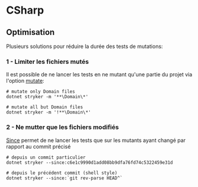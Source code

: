 # CSharp
## Optimisation
Plusieurs solutions pour réduire la durée des tests de mutations:
### 1 - Limiter les fichiers mutés
Il est possible de ne lancer les tests en ne mutant qu'une partie du projet via l'option [mutate](https://stryker-mutator.io/docs/stryker-net/configuration/#mutate-glob):
```shell
# mutate only Domain files
dotnet stryker -m '**\Domain\*'

# mutate all but Domain files
dotnet stryker -m '!**\Domain\*'
```

### 2 - Ne mutter que les fichiers modifiés 
[Since](https://stryker-mutator.io/docs/stryker-net/configuration/#since-flag-committish) permet de ne lancer les tests que sur les mutants ayant changé par rapport au commit précisé
```shell
# depuis un commit particulier
dotnet stryker --since:c6e1c9990d1add08bb9dfa76fd74c5322459e31d

# depuis le précédent commit (shell style)
dotnet stryker --since:`git rev-parse HEAD^`
```